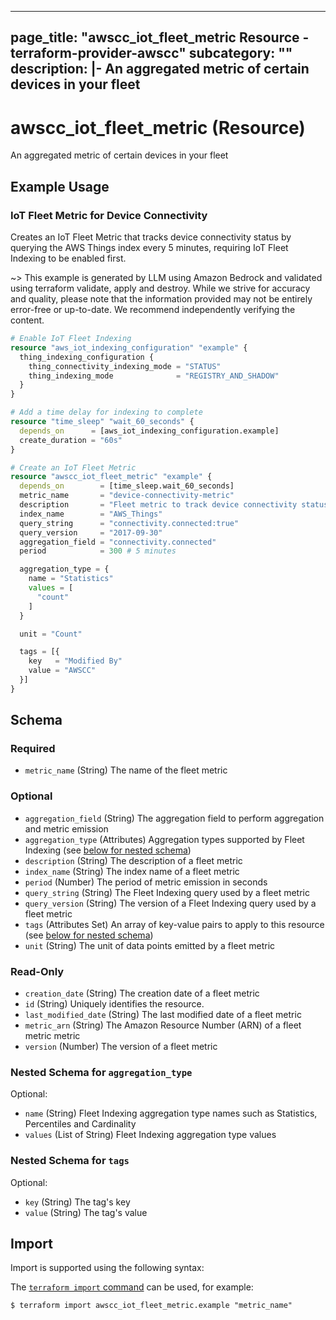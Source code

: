 
---
page_title: "awscc_iot_fleet_metric Resource - terraform-provider-awscc"
subcategory: ""
description: |-
  An aggregated metric of certain devices in your fleet
---

# awscc_iot_fleet_metric (Resource)

An aggregated metric of certain devices in your fleet

## Example Usage

### IoT Fleet Metric for Device Connectivity

Creates an IoT Fleet Metric that tracks device connectivity status by querying the AWS Things index every 5 minutes, requiring IoT Fleet Indexing to be enabled first.

~> This example is generated by LLM using Amazon Bedrock and validated using terraform validate, apply and destroy. While we strive for accuracy and quality, please note that the information provided may not be entirely error-free or up-to-date. We recommend independently verifying the content.

```terraform
# Enable IoT Fleet Indexing
resource "aws_iot_indexing_configuration" "example" {
  thing_indexing_configuration {
    thing_connectivity_indexing_mode = "STATUS"
    thing_indexing_mode              = "REGISTRY_AND_SHADOW"
  }
}

# Add a time delay for indexing to complete
resource "time_sleep" "wait_60_seconds" {
  depends_on      = [aws_iot_indexing_configuration.example]
  create_duration = "60s"
}

# Create an IoT Fleet Metric
resource "awscc_iot_fleet_metric" "example" {
  depends_on        = [time_sleep.wait_60_seconds]
  metric_name       = "device-connectivity-metric"
  description       = "Fleet metric to track device connectivity status"
  index_name        = "AWS_Things"
  query_string      = "connectivity.connected:true"
  query_version     = "2017-09-30"
  aggregation_field = "connectivity.connected"
  period            = 300 # 5 minutes

  aggregation_type = {
    name = "Statistics"
    values = [
      "count"
    ]
  }

  unit = "Count"

  tags = [{
    key   = "Modified By"
    value = "AWSCC"
  }]
}
```

<!-- schema generated by tfplugindocs -->
## Schema

### Required

- `metric_name` (String) The name of the fleet metric

### Optional

- `aggregation_field` (String) The aggregation field to perform aggregation and metric emission
- `aggregation_type` (Attributes) Aggregation types supported by Fleet Indexing (see [below for nested schema](#nestedatt--aggregation_type))
- `description` (String) The description of a fleet metric
- `index_name` (String) The index name of a fleet metric
- `period` (Number) The period of metric emission in seconds
- `query_string` (String) The Fleet Indexing query used by a fleet metric
- `query_version` (String) The version of a Fleet Indexing query used by a fleet metric
- `tags` (Attributes Set) An array of key-value pairs to apply to this resource (see [below for nested schema](#nestedatt--tags))
- `unit` (String) The unit of data points emitted by a fleet metric

### Read-Only

- `creation_date` (String) The creation date of a fleet metric
- `id` (String) Uniquely identifies the resource.
- `last_modified_date` (String) The last modified date of a fleet metric
- `metric_arn` (String) The Amazon Resource Number (ARN) of a fleet metric metric
- `version` (Number) The version of a fleet metric

<a id="nestedatt--aggregation_type"></a>
### Nested Schema for `aggregation_type`

Optional:

- `name` (String) Fleet Indexing aggregation type names such as Statistics, Percentiles and Cardinality
- `values` (List of String) Fleet Indexing aggregation type values


<a id="nestedatt--tags"></a>
### Nested Schema for `tags`

Optional:

- `key` (String) The tag's key
- `value` (String) The tag's value

## Import

Import is supported using the following syntax:

The [`terraform import` command](https://developer.hashicorp.com/terraform/cli/commands/import) can be used, for example:

```shell
$ terraform import awscc_iot_fleet_metric.example "metric_name"
```
